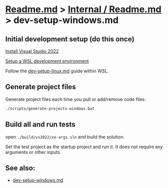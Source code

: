 # [Readme.md](../../Readme.md) > [Internal / Readme.md](../Readme.md) > dev-setup-windows.md

## Initial development setup (do this once)

[Install Visual Studio 2022](https://visualstudio.microsoft.com/vs/)

[Setup a WSL development environment](https://learn.microsoft.com/en-us/windows/wsl/setup/environment)

Follow the [dev-setup-linux.md](./dev-setup-linux.md) guide within WSL.

## Generate project files

Generate project files each time you pull or add/remove code files:

```sh
./scripts/generate-projects-windows.bat
```

## Build all and run tests

open `./build/vs2022/xo-args.sln` and build the solution.

Set the test project as the startup project and run it. It does not require
any arguments or other inputs.

## See also:

* [dev-setup-windows.md](./dev-setup-windows.md)
